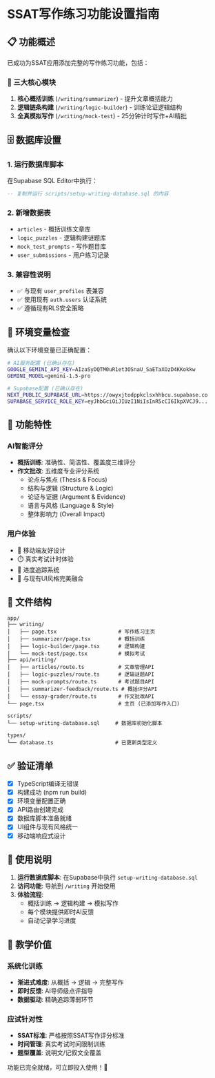 # SSAT写作练习功能设置指南

## 📋 功能概述

已成功为SSAT应用添加完整的写作练习功能，包括：

### 🎯 三大核心模块
1. **核心概括训练** (`/writing/summarizer`) - 提升文章概括能力
2. **逻辑链条构建** (`/writing/logic-builder`) - 训练论证逻辑结构
3. **全真模拟写作** (`/writing/mock-test`) - 25分钟计时写作+AI精批

## 🗄️ 数据库设置

### 1. 运行数据库脚本
在Supabase SQL Editor中执行：
```sql
-- 复制并运行 scripts/setup-writing-database.sql 的内容
```

### 2. 新增数据表
- `articles` - 概括训练文章库
- `logic_puzzles` - 逻辑构建谜题库  
- `mock_test_prompts` - 写作题目库
- `user_submissions` - 用户练习记录

### 3. 兼容性说明
- ✅ 与现有 `user_profiles` 表兼容
- ✅ 使用现有 `auth.users` 认证系统
- ✅ 遵循现有RLS安全策略

## 🔧 环境变量检查

确认以下环境变量已正确配置：
```bash
# AI服务配置 (已确认存在)
GOOGLE_GEMINI_API_KEY=AIzaSyDQTM0uR1et3OSnaU_SaETaXOzD4KKokkw
GEMINI_MODEL=gemini-1.5-pro

# Supabase配置 (已确认存在)
NEXT_PUBLIC_SUPABASE_URL=https://owyxjtodppkclsxhhbcu.supabase.co
SUPABASE_SERVICE_ROLE_KEY=eyJhbGciOiJIUzI1NiIsInR5cCI6IkpXVCJ9...
```

## 🚀 功能特性

### AI智能评分
- **概括训练**: 准确性、简洁性、覆盖度三维评分
- **作文批改**: 五维度专业评分系统
  - 论点与焦点 (Thesis & Focus)
  - 结构与逻辑 (Structure & Logic)  
  - 论证与证据 (Argument & Evidence)
  - 语言与风格 (Language & Style)
  - 整体影响力 (Overall Impact)

### 用户体验
- 📱 移动端友好设计
- ⏱️ 真实考试计时体验
- 🎯 进度追踪系统
- 🎨 与现有UI风格完美融合

## 📂 文件结构

```
app/
├── writing/
│   ├── page.tsx                    # 写作练习主页
│   ├── summarizer/page.tsx         # 概括训练
│   ├── logic-builder/page.tsx      # 逻辑构建
│   └── mock-test/page.tsx          # 模拟考试
├── api/writing/
│   ├── articles/route.ts           # 文章管理API
│   ├── logic-puzzles/route.ts      # 逻辑谜题API
│   ├── mock-prompts/route.ts       # 考试题目API
│   ├── summarizer-feedback/route.ts # 概括评分API
│   └── essay-grader/route.ts       # 作文批改API
└── page.tsx                        # 主页 (已添加写作入口)

scripts/
└── setup-writing-database.sql     # 数据库初始化脚本

types/
└── database.ts                    # 已更新类型定义
```

## ✅ 验证清单

- [x] TypeScript编译无错误
- [x] 构建成功 (npm run build)
- [x] 环境变量配置正确
- [x] API路由创建完成
- [x] 数据库脚本准备就绪
- [x] UI组件与现有风格统一
- [x] 移动端响应式设计

## 📝 使用说明

1. **运行数据库脚本**: 在Supabase中执行 `setup-writing-database.sql`
2. **访问功能**: 导航到 `/writing` 开始使用
3. **体验流程**: 
   - 概括训练 → 逻辑构建 → 模拟写作
   - 每个模块提供即时AI反馈
   - 自动记录学习进度

## 🎯 教学价值

### 系统化训练
- **渐进式难度**: 从概括 → 逻辑 → 完整写作
- **即时反馈**: AI导师级点评指导
- **数据驱动**: 精确追踪薄弱环节

### 应试针对性
- **SSAT标准**: 严格按照SSAT写作评分标准
- **时间管理**: 真实考试时间限制训练
- **题型覆盖**: 说明文/记叙文全覆盖

功能已完全就绪，可立即投入使用！🚀